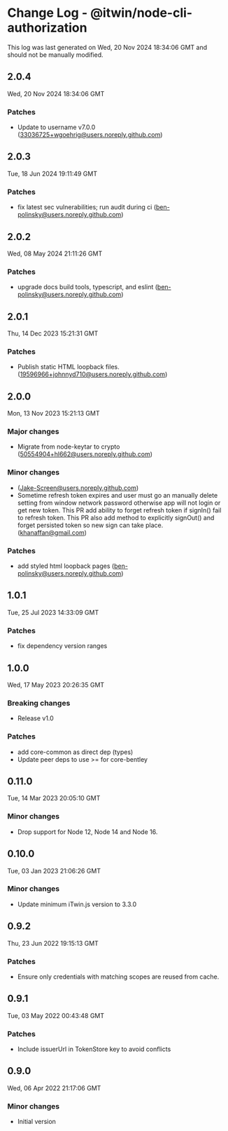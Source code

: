 # Change Log - @itwin/node-cli-authorization

This log was last generated on Wed, 20 Nov 2024 18:34:06 GMT and should not be manually modified.

<!-- Start content -->

## 2.0.4

Wed, 20 Nov 2024 18:34:06 GMT

### Patches

- Update to username v7.0.0 (33036725+wgoehrig@users.noreply.github.com)

## 2.0.3

Tue, 18 Jun 2024 19:11:49 GMT

### Patches

- fix latest sec vulnerabilities; run audit during ci (ben-polinsky@users.noreply.github.com)

## 2.0.2

Wed, 08 May 2024 21:11:26 GMT

### Patches

- upgrade docs build tools, typescript, and eslint (ben-polinsky@users.noreply.github.com)

## 2.0.1

Thu, 14 Dec 2023 15:21:31 GMT

### Patches

- Publish static HTML loopback files. (19596966+johnnyd710@users.noreply.github.com)

## 2.0.0

Mon, 13 Nov 2023 15:21:13 GMT

### Major changes

- Migrate from node-keytar to crypto (50554904+hl662@users.noreply.github.com)

### Minor changes

-  (Jake-Screen@users.noreply.github.com)
- Sometime refresh token expires and user must go an manually delete setting from window network password otherwise app will not login or get new token. This PR add ability to forget refresh token if signIn() fail to refresh token. This PR also add method to explicitly signOut() and forget persisted token so new sign can take place. (khanaffan@gmail.com)

### Patches

- add styled html loopback pages (ben-polinsky@users.noreply.github.com)

## 1.0.1
Tue, 25 Jul 2023 14:33:09 GMT

### Patches

- fix dependency version ranges

## 1.0.0
Wed, 17 May 2023 20:26:35 GMT

### Breaking changes

- Release v1.0

### Patches

- add core-common as direct dep (types)
- Update peer deps to use >= for core-bentley

## 0.11.0
Tue, 14 Mar 2023 20:05:10 GMT

### Minor changes

- Drop support for Node 12, Node 14 and Node 16.

## 0.10.0
Tue, 03 Jan 2023 21:06:26 GMT

### Minor changes

- Update minimum iTwin.js version to 3.3.0

## 0.9.2
Thu, 23 Jun 2022 19:15:13 GMT

### Patches

- Ensure only credentials with matching scopes are reused from cache.

## 0.9.1
Tue, 03 May 2022 00:43:48 GMT

### Patches

- Include issuerUrl in TokenStore key to avoid conflicts

## 0.9.0
Wed, 06 Apr 2022 21:17:06 GMT

### Minor changes

- Initial version
